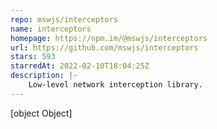 ```yaml
---
repo: mswjs/interceptors
name: interceptors
homepage: https://npm.im/@mswjs/interceptors
url: https://github.com/mswjs/interceptors
stars: 593
starredAt: 2022-02-10T18:04:25Z
description: |-
    Low-level network interception library.
---
```


[object Object]
